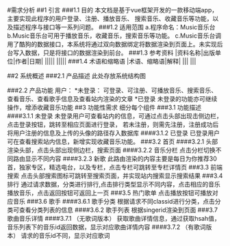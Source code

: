 #需求分析
##1 引言
###1.1 目的
	本文档是基于vue框架开发的一款移动端app，主要实现此程序的用户登录、注册、播放音乐、
	搜索音乐、收藏音乐等功能，以及描述程序与接口等一系列问题。
###1.2 适用范围
	a.程序命名：Music音乐台
	b.Music音乐台可用于播放音乐，收藏音乐，搜索音乐等功能。
	c.Music音乐台调用了酷狗的数据接口，本系统将通过双向数据绑定将数据渲染到页面上。未实现后台写入数据，只是将接口的数据渲染到前台。
###1.3 参考资料
|资料名称|出版单位|作者|日期|
|||||
|||||
###1.4 术语和缩略语
|术语、缩略语|解释|
|||
|||

##2 系统概述
###2.1 产品描述
	此处存放系统结构图
	
###2.2 产品功能
	用户：
		*未登录：
			可登录、可注册、可播放音乐、搜索音乐、查看音乐、查看歌手信息及查看站内渲染的文章
		*已登录
			未登录的功能亦可继续操作，增添收藏音乐功能
##3 功能性需求
	细分每个组件
###3.1 功能描述
####3.1.1 未登录
	未登录用户可查看站内的信息，可通过点击头部出现击侧边栏，点击登录按钮，跳转至相应页面进行登录，
	若未注册，则需先注册，注册成功后将用户注册的信息及上传的头像的路径存入数据库
####3.1.2 已登录
	已登录用户可在查看搜索站内信息，新增实现收藏音乐功能。
###3.2 首页
####3.2.1 头部
	渲染头部，点击头部出现侧边栏，搜索页面
####3.2.2 音乐分栏
	点击分栏切换不同路由显示不同内容
####3.2.3 新歌
	此路由渲染的内容主要是每日为你推荐30首，独家专区，精选电台，以及专栏，点击专栏可跳转至专栏详情页
###3.3 前端搜索
	点击头部搜索图标可跳转至搜索页面，并实现站内搜索显示搜索结果
###3.4 排行
	通过请求数据，分类进行排行,点击排行类型显示不同内容，点击相应的音乐播放音乐，点击返回按钮可返回上一页
###3.5 热门歌单
	点击播放按钮可播放对应音乐
###3.6 歌手
####3.6.1 歌手分类
	根据请求不同classid进行分类，点击分类可查看分类列表的信息
####3.6.2 歌手列表
	根据singerid渲染到页面
###3.7 歌曲音乐详情
####3.7.1 （无歌词版本）
	获取歌曲详情信息，通过获取hsah值，音乐列表下的音乐id返回数据，显示对应歌曲详情内容
####3.7.2 （有歌词版本）
	请求的音乐id不同，显示对应歌词